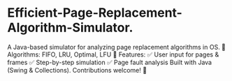 # Efficient-Page-Replacement-Algorithm-Simulator.
A Java-based simulator for analyzing page replacement algorithms in OS. 🔹 Algorithms: FIFO, LRU, Optimal, LFU 🔹 Features: ✅ User input for pages &amp; frames ✅ Step-by-step simulation ✅ Page fault analysis Built with Java (Swing &amp; Collections). Contributions welcome! 🚀
